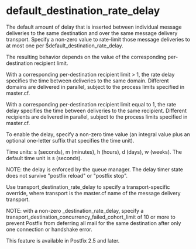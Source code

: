 # default_destination_rate_delay 

 The default amount of delay that is inserted between individual
message deliveries to the same destination and over the same message
delivery transport. Specify a non-zero value to rate-limit those
message deliveries to at most one per $default_destination_rate_delay.


 The resulting behavior depends on the value of the corresponding
per-destination recipient limit.





  With a corresponding per-destination recipient limit &gt;
1, the rate delay specifies the time between deliveries to the
same domain.  Different domains are delivered in parallel,
subject to the process limits specified in master.cf. 

  With a corresponding per-destination recipient limit equal
to 1, the rate delay specifies the time between deliveries to the
same recipient. Different recipients are delivered in
parallel, subject to the process limits specified in master.cf.




 To enable the delay, specify a non-zero time value (an integral
value plus an optional one-letter suffix that specifies the time
unit). 

 Time units: s (seconds), m (minutes), h (hours), d (days), w
(weeks). The default time unit is s (seconds). 

 NOTE: the delay is enforced by the queue manager. The delay
timer state does not survive "postfix reload" or "postfix
stop".


 Use transport_destination_rate_delay to specify a
transport-specific override, where transport is the master.cf
name of the message delivery transport.


 NOTE: with a non-zero _destination_rate_delay, specify a
transport_destination_concurrency_failed_cohort_limit of 10
or more to prevent Postfix from deferring all mail for the same
destination after only one connection or handshake error. 

 This feature is available in Postfix 2.5 and later. 


